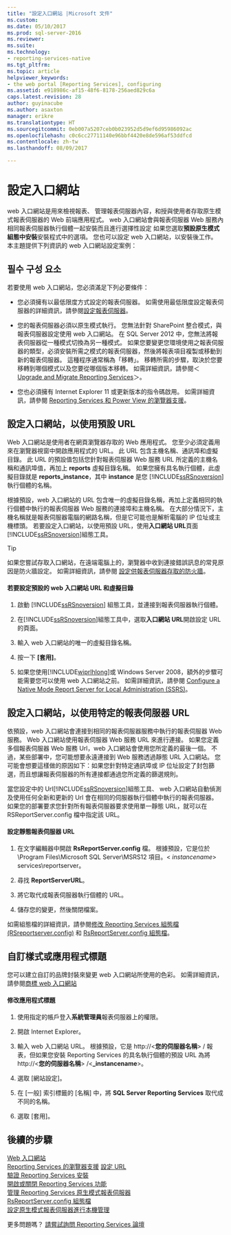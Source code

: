 ```yaml
---
title: "設定入口網站 |Microsoft 文件"
ms.custom: 
ms.date: 05/10/2017
ms.prod: sql-server-2016
ms.reviewer: 
ms.suite: 
ms.technology:
- reporting-services-native
ms.tgt_pltfrm: 
ms.topic: article
helpviewer_keywords:
- the web portal [Reporting Services], configuring
ms.assetid: e918986c-af15-48f6-8178-256aed829c6a
caps.latest.revision: 28
author: guyinacube
ms.author: asaxton
manager: erikre
ms.translationtype: HT
ms.sourcegitcommit: 0eb007a5207ceb0b023952d5d9ef6d95986092ac
ms.openlocfilehash: c0c6cc27711140e96bbf4420e8de596af53ddfcd
ms.contentlocale: zh-tw
ms.lasthandoff: 08/09/2017

---
```

# <a name="configure-the-web-portal"></a>設定入口網站

web 入口網站是用來檢視報表、 管理報表伺服器內容，和授與使用者存取原生模式報表伺服器的 Web 前端應用程式。 web 入口網站會與報表伺服器 Web 服務內相同報表伺服器執行個體一起安裝而且進行選擇性設定 如果您選取**預設原生模式組態中安裝**安裝程式中的選項。 您也可以設定 web 入口網站，以安裝後工作。 本主題提供下列資訊的 web 入口網站設定案例：

## <a name="prerequisites"></a>필수 구성 요소

若要使用 web 入口網站，您必須滿足下列必要條件：

- 您必須擁有以最低限度方式設定的報表伺服器。 如需使用最低限度設定報表伺服器的詳細資訊，請參閱[設定報表伺服器](../../reporting-services/report-server/configure-a-report-server-reporting-services-native-mode.md)。

- 您的報表伺服器必須以原生模式執行。 您無法針對 SharePoint 整合模式，與報表伺服器設定使用 web 入口網站。 在 SQL Server 2012 中，您無法將報表伺服器從一種模式切換為另一種模式。 如果您要變更您環境使用之報表伺服器的類型，必須安裝所需之模式的報表伺服器，然後將報表項目複製或移動到新的報表伺服器。 這種程序通常稱為「移轉」。 移轉所需的步驟，取決於您要移轉到哪個模式以及您要從哪個版本移轉。 如需詳細資訊，請參閱＜ [Upgrade and Migrate Reporting Services](../../reporting-services/install-windows/upgrade-and-migrate-reporting-services.md)＞。

- 您也必須擁有 Internet Explorer 11 或更新版本的指令碼啟用。 如需詳細資訊，請參閱 [Reporting Services 和 Power View 的瀏覽器支援](../../reporting-services/browser-support-for-reporting-services-and-power-view.md)。

## <a name="configure-the-web-portal-to-use-the-default-url"></a>設定入口網站，以使用預設 URL

Web 入口網站是使用者在網頁瀏覽器存取的 Web 應用程式。 您至少必須定義用來在瀏覽器視窗中開啟應用程式的 URL。 此 URL 包含主機名稱、通訊埠和虛擬目錄。 此 URL 的預設值包括您針對報表伺服器 Web 服務 URL 所定義的主機名稱和通訊埠值，再加上 **reports** 虛擬目錄名稱。 如果您擁有具名執行個體，此虛擬目錄就是 **reports_instance**，其中 **instance** 是您 [!INCLUDE[ssRSnoversion](../../includes/ssrsnoversion-md.md)] 執行個體的名稱。

根據預設，web 入口網站的 URL 包含唯一的虛擬目錄名稱，再加上定義相同的執行個體中執行的報表伺服器 Web 服務的連接埠和主機名稱。 在大部分情況下，主機名稱就是報表伺服器電腦的網路名稱，但是它可能也是解析電腦的 IP 位址或主機標頭。 若要設定入口網站，以使用預設 URL，使用**入口網站 URL**頁面[!INCLUDE[ssRSnoversion](../../includes/ssrsnoversion-md.md)]組態工具。

> [!TIP]
> 如果您嘗試存取入口網站，在遠端電腦上的，瀏覽器中收到連接錯誤訊息的常見原因是防火牆設定。 如需詳細資訊，請參閱 [設定供報表伺服器存取的防火牆](../../reporting-services/report-server/configure-a-firewall-for-report-server-access.md)。

#### <a name="to-configure-the-default-the-web-portal-url-and-virtual-directory"></a>若要設定預設的 web 入口網站 URL 和虛擬目錄

1. 啟動 [!INCLUDE[ssRSnoversion](../../includes/ssrsnoversion-md.md)] 組態工具，並連接到報表伺服器執行個體。

2. 在[!INCLUDE[ssRSnoversion](../../includes/ssrsnoversion-md.md)]組態工具中，選取**入口網站 URL**開啟設定 URL 的頁面。

3. 輸入 web 入口網站的唯一的虛擬目錄名稱。

4. 按一下 **[套用]**。

5. 如果您使用[!INCLUDE[wiprlhlong](../../includes/wiprlhlong-md.md)]或 Windows Server 2008，額外的步驟可能需要您可以使用 web 入口網站之前。 如需詳細資訊，請參閱 [Configure a Native Mode Report Server for Local Administration &#40;SSRS&#41;](../../reporting-services/report-server/configure-a-native-mode-report-server-for-local-administration-ssrs.md)。

## <a name="configure-the-web-portal-to-use-a-specific-report-server-url"></a>設定入口網站，以使用特定的報表伺服器 URL

依預設，web 入口網站會連接到相同的報表伺服器服務中執行的報表伺服器 Web 服務。 Web 入口網站使用報表伺服器 Web 服務 URL 來進行連接。 如果您定義多個報表伺服器 Web 服務 Url，web 入口網站會使用您所定義的最後一個。 不過，某些部署中，您可能想要永遠連接到 Web 服務透過靜態 URL 入口網站。 您可能會想要這樣做的原因如下：如果您針對特定通訊埠或 IP 位址設定了封包篩選，而且想讓報表伺服器的所有連接都通過您所定義的篩選規則。

當您設定中的 Url[!INCLUDE[ssRSnoversion](../../includes/ssrsnoversion-md.md)]組態工具、 web 入口網站自動偵測及使用任何全新和更新的 Url 會在相同的伺服器執行個體中執行的報表伺服器。 如果您的部署要求您針對所有報表伺服器要求使用單一靜態 URL，就可以在 RSReportServer.config 檔中指定該 URL。

#### <a name="to-configure-a-static-report-server-url"></a>設定靜態報表伺服器 URL

1. 在文字編輯器中開啟 **RsReportServer.config** 檔。 根據預設，它是位於 \Program Files\Microsoft SQL Server\MSRS12 項目。\< *instancename*> services\reportserver。  

2. 尋找 **ReportServerURL**。

3. 將它取代成報表伺服器執行個體的 URL。

4. 儲存您的變更，然後關閉檔案。

如需組態檔的詳細資訊，請參閱[修改 Reporting Services 組態檔 &#40;RSreportserver.config&#41;](../../reporting-services/report-server/modify-a-reporting-services-configuration-file-rsreportserver-config.md) 和 [RsReportServer.config 組態檔](../../reporting-services/report-server/rsreportserver-config-configuration-file.md)。

## <a name="customize-styles-or-application-title"></a>自訂樣式或應用程式標題

您可以建立自訂的品牌封裝來變更 web 入口網站所使用的色彩。 如需詳細資訊，請參閱[商標 web 入口網站](../branding-the-web-portal.md)

#### <a name="to-modify-application-title"></a>修改應用程式標題

1. 使用指定的帳戶登入**系統管理員**報表伺服器上的權限。

2. 開啟 Internet Explorer。

3. 輸入 web 入口網站 URL。 根據預設，它是 http://\<**您的伺服器名稱**> / 報表，但如果您安裝 Reporting Services 的具名執行個體的預設 URL 為將 http://\<**您的伺服器名稱**> /\<**_instancename**>。

4. 選取 [網站設定]。

5. 在 [一般] 索引標籤的 [名稱] 中，將 **SQL Server Reporting Services** 取代成不同的名稱。

6. 選取 [套用]。

## <a name="next-steps"></a>後續的步驟

[Web 入口網站](../../reporting-services/web-portal-ssrs-native-mode.md)  
[Reporting Services 的瀏覽器支援](../../reporting-services/browser-support-for-reporting-services-and-power-view.md)
[設定 URL](../../reporting-services/install-windows/configure-a-url-ssrs-configuration-manager.md)   
[驗證 Reporting Services 安裝](../../reporting-services/install-windows/verify-a-reporting-services-installation.md)   
[開啟或關閉 Reporting Services 功能](../../reporting-services/report-server/turn-reporting-services-features-on-or-off.md)   
[管理 Reporting Services 原生模式報表伺服器](../../reporting-services/report-server/manage-a-reporting-services-native-mode-report-server.md)   
[RsReportServer.config 組態檔](../../reporting-services/report-server/rsreportserver-config-configuration-file.md)   
[設定原生模式報表伺服器進行本機管理](../../reporting-services/report-server/configure-a-native-mode-report-server-for-local-administration-ssrs.md)

 更多問題嗎？ [請嘗試詢問 Reporting Services 論壇](http://go.microsoft.com/fwlink/?LinkId=620231)
